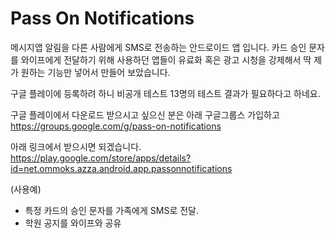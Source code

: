 # Pass On Notifications
메시지앱 알림을 다른 사람에게 SMS로 전송하는 안드로이드 앱 입니다.
카드 승인 문자를 와이프에게 전달하기 위해 사용하던 앱들이 유료화 혹은 광고 시청을 강제해서 딱 제가 원하는 기능만 넣어서 만들어 보았습니다.

구글 플레이에 등록하려 하니 비공개 테스트 13명의 테스트 결과가 필요하다고 하네요.

구글 플레이에서 다운로드 받으시고 싶으신 분은 아래 구글그룹스 가입하고  
https://groups.google.com/g/pass-on-notifications

아래 링크에서 받으시면 되겠습니다.  
https://play.google.com/store/apps/details?id=net.ommoks.azza.android.app.passonnotifications

(사용예)
- 특정 카드의 승인 문자를 가족에게 SMS로 전달.
- 학원 공지를 와이프와 공유 
